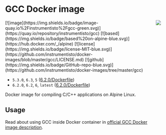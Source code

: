 GCC Docker image
================

<img align="right" src="https://gcc.gnu.org/img/gccegg-65.png">
[![image](https://img.shields.io/badge/image-quay.io%2Finstrumentisto%2Fgcc-green.svg)](https://quay.io/repository/instrumentisto/gcc)
[![based](https://img.shields.io/badge/based%20on-alpine-blue.svg)](https://hub.docker.com/_/alpine)
[![license](https://img.shields.io/badge/license-MIT-blue.svg)](https://github.com/instrumentisto/docker-images/blob/master/gcc/LICENSE.md)
[![github](https://img.shields.io/badge/GitHub-repo-blue.svg)](https://github.com/instrumentisto/docker-images/tree/master/gcc)

- `5.3.0`, `6.3`, `5` ([6.2.0/Dockerfile](https://github.com/instrumentisto/docker-images/blob/master/gcc/5.3.0/Dockerfile))
- `6.2.0`, `6.2`, `6`, `latest` ([6.2.0/Dockerfile](https://github.com/instrumentisto/docker-images/blob/master/gcc/6.2.0/Dockerfile))

Docker image for compiling C/C++ applications on Alpine Linux.



## Usage

Read about using GCC inside Docker container in
[official GCC Docker image description](https://hub.docker.com/_/gcc).
